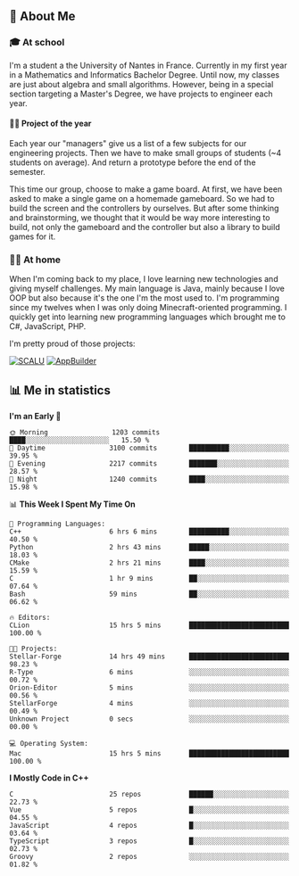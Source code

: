 ## 👀 About Me

### 🎓 At school

I'm a student a the University of Nantes in France. Currently in my first year in a Mathematics and Informatics Bachelor Degree. Until now, my classes are just about algebra and small algorithms. However, being in a special section targeting a Master's Degree, we have projects to engineer each year. 

#### 🔧🔬 Project of the year

Each year our "managers" give us a list of a few subjects for our engineering projects. Then we have to make small groups of students (~4 students on average). And return a prototype before the end of the semester.

This time our group, choose to make a game board. At first, we have been asked to make a single game on a homemade gameboard. So we had to build the screen and the controllers by ourselves. 
But after some thinking and brainstorming, we thought that it would be way more interesting to build, not only the gameboard and the controller but also a library to build games for it.

### 👨‍💻 At home

When I'm coming back to my place, I love learning new technologies and giving myself challenges. My main language is Java, mainly because I love OOP but also because it's the one I'm the most used to. I'm programming since my twelves when I was only doing Minecraft-oriented programming.  I quickly get into learning new programming languages which brought me to C#, JavaScript, PHP. 

I'm pretty proud of those projects:

[![SCALU](https://github-readme-stats.vercel.app/api/pin?username=renardfute&repo=SCALU)](https://github.com/renardfute/scalu)
[![AppBuilder](https://github-readme-stats.vercel.app/api/pin?username=pulsedev2&repo=AppBuilder)](https://github.com/pulsedev2/AppBuilder)

## 📊 Me in statistics
<!--START_SECTION:waka-->
**I'm an Early 🐤** 

```text
🌞 Morning                1203 commits        ████░░░░░░░░░░░░░░░░░░░░░   15.50 % 
🌆 Daytime                3100 commits        ██████████░░░░░░░░░░░░░░░   39.95 % 
🌃 Evening                2217 commits        ███████░░░░░░░░░░░░░░░░░░   28.57 % 
🌙 Night                  1240 commits        ████░░░░░░░░░░░░░░░░░░░░░   15.98 % 
```


📊 **This Week I Spent My Time On** 

```text
💬 Programming Languages: 
C++                      6 hrs 6 mins        ██████████░░░░░░░░░░░░░░░   40.50 % 
Python                   2 hrs 43 mins       █████░░░░░░░░░░░░░░░░░░░░   18.03 % 
CMake                    2 hrs 21 mins       ████░░░░░░░░░░░░░░░░░░░░░   15.59 % 
C                        1 hr 9 mins         ██░░░░░░░░░░░░░░░░░░░░░░░   07.64 % 
Bash                     59 mins             ██░░░░░░░░░░░░░░░░░░░░░░░   06.62 % 

🔥 Editors: 
CLion                    15 hrs 5 mins       █████████████████████████   100.00 % 

🐱‍💻 Projects: 
Stellar-Forge            14 hrs 49 mins      █████████████████████████   98.23 % 
R-Type                   6 mins              ░░░░░░░░░░░░░░░░░░░░░░░░░   00.72 % 
Orion-Editor             5 mins              ░░░░░░░░░░░░░░░░░░░░░░░░░   00.56 % 
StellarForge             4 mins              ░░░░░░░░░░░░░░░░░░░░░░░░░   00.49 % 
Unknown Project          0 secs              ░░░░░░░░░░░░░░░░░░░░░░░░░   00.00 % 

💻 Operating System: 
Mac                      15 hrs 5 mins       █████████████████████████   100.00 % 
```

**I Mostly Code in C++** 

```text
C                        25 repos            ██████░░░░░░░░░░░░░░░░░░░   22.73 % 
Vue                      5 repos             █░░░░░░░░░░░░░░░░░░░░░░░░   04.55 % 
JavaScript               4 repos             █░░░░░░░░░░░░░░░░░░░░░░░░   03.64 % 
TypeScript               3 repos             █░░░░░░░░░░░░░░░░░░░░░░░░   02.73 % 
Groovy                   2 repos             ░░░░░░░░░░░░░░░░░░░░░░░░░   01.82 % 
```




<!--END_SECTION:waka-->
